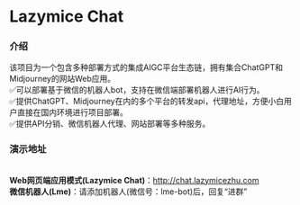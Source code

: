 # Lazymice Chat

### 介绍
该项目为一个包含多种部署方式的集成AIGC平台生态链，拥有集合ChatGPT和Midjourney的网站Web应用。
<br> ✅可以部署基于微信的机器人bot，支持在微信端部署机器人进行AI行为。
<br> ✅提供ChatGPT、Midjourney在内的多个平台的转发api，代理地址，方便小白用户直接在国内环境进行项目部署。
<br> ✅提供API分销、微信机器人代理、网站部署等多种服务。

### 演示地址
**<br>Web网页端应用模式(Lazymice Chat)**：http://chat.lazymicezhu.com
**<br>微信机器人(Lme)**：请添加机器人(微信号：lme-bot)后，回复“进群”
